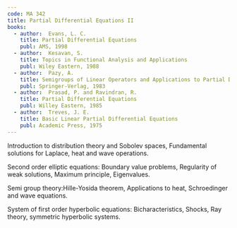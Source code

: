 ```yaml
---
code: MA 342
title: Partial Differential Equations II
books:
  - author:  Evans, L. C.
    title: Partial Differential Equations
    publ: AMS, 1998
  - author:  Kesavan, S.
    title: Topics in Functional Analysis and Applications
    publ: Wiley Eastern, 1988
  - author:  Pazy, A.
    title: Semigroups of Linear Operators and Applications to Partial Differential Equations
    publ: Springer-Verlag, 1983
  - author:  Prasad, P. and Ravindran, R.
    title: Partial Differential Equations
    publ: Willey Eastern, 1985
  - author:  Treves, J. E.
    title: Basic Linear Partial Differential Equations
    publ: Academic Press, 1975
---
```

Introduction to distribution theory and Sobolev spaces, Fundamental solutions
for Laplace, heat and wave operations.

Second order elliptic equations: Boundary value problems, Regularity of weak
solutions, Maximum principle, Eigenvalues.

Semi group theory:Hille-Yosida theorem, Applications to heat, Schroedinger and
wave equations.

System of first order hyperbolic equations: Bicharacteristics, Shocks, Ray
theory, symmetric hyperbolic systems.


   
